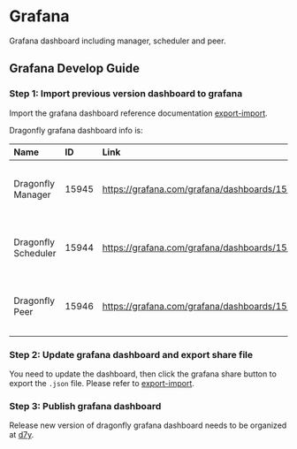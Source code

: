 # Grafana

Grafana dashboard including manager, scheduler and peer.

## Grafana Develop Guide

### Step 1: Import previous version dashboard to grafana

Import the grafana dashboard reference documentation [export-import](https://grafana.com/docs/grafana/latest/dashboards/export-import/).

Dragonfly grafana dashboard info is:

<!-- markdownlint-disable -->

| Name                | ID    | Link                                         | Description                                |
| :------------------ | :---- | :------------------------------------------- | :----------------------------------------- |
| Dragonfly Manager   | 15945 | https://grafana.com/grafana/dashboards/15945 | Granafa dashboard for dragonfly manager.   |
| Dragonfly Scheduler | 15944 | https://grafana.com/grafana/dashboards/15944 | Granafa dashboard for dragonfly scheduler. |
| Dragonfly Peer      | 15946 | https://grafana.com/grafana/dashboards/15946 | Granafa dashboard for dragonfly peer.      |

<!-- markdownlint-restore -->

### Step 2: Update grafana dashboard and export share file

You need to update the dashboard, then click the grafana share button to export the `.json` file. Please refer to [export-import](https://grafana.com/docs/grafana/latest/dashboards/export-import/).

### Step 3: Publish grafana dashboard

Release new version of dragonfly grafana dashboard needs to be organized at [d7y](https://grafana.com/orgs/d7y).
